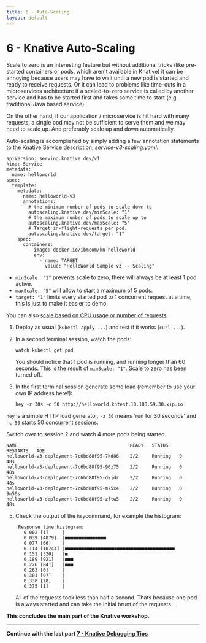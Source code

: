 ```yaml
---
title: 6 - Auto-Scaling
layout: default
---
```


# 6 - Knative Auto-Scaling

Scale to zero is an interesting feature but without additional tricks (like pre-started containers or pods, which aren't available in Knative) it can be annoying because users may have to wait until a new pod is started and ready to receive requests. Or it can lead to problems like time-outs in a microservices architecture if a scaled-to-zero service is called by another service and has to be started first and takes some time to start (e.g. traditional Java based service). 

On the other hand, if our application / microservice is hit hard with many requests, a single pod may not be sufficient to serve them and we may need to scale up. And preferably scale up and down automatically.

Auto-scaling is accomplished by simply adding a few annotation statements to the Knative Service description, *service-v3-scaling.yaml*:
```
apiVersion: serving.knative.dev/v1
kind: Service
metadata:
  name: helloworld
spec:
  template:
    metadata:
      name: helloworld-v3
      annotations:
        # the minimum number of pods to scale down to
        autoscaling.knative.dev/minScale: "1"
        # the maximum number of pods to scale up to
        autoscaling.knative.dev/maxScale: "5"
        # Target in-flight-requests per pod.
        autoscaling.knative.dev/target: "1"
    spec:
      containers:
        - image: docker.io/ibmcom/kn-helloworld
          env:
            - name: TARGET
              value: "HelloWorld Sample v3 -- Scaling"
```
* `minScale: "1"` prevents scale to zero, there will always be at least 1 pod active.
* `maxScale: "5"` will allow to start a maximum of 5 pods.
* `target: "1"` limits every started pod to 1 concurrent request at a time, this is just to make it easier to demo. 

You can also [scale based on CPU usage or number of requests](https://knative.dev/docs/serving/autoscaling/autoscaling-metrics/).

1. Deploy as usual (`kubectl apply ...`) and test if it works (`curl ...`).

1. In a second terminal session, watch the pods:
   ```
   watch kubectl get pod
   ```
   You should notice that 1 pod is running, and running longer than 60 seconds. This is the result of `minScale: "1"`. Scale to zero has been turned off.
   
1. In the first terminal session generate some load (remember to use your own IP address here!):
   ```
   hey -z 30s -c 50 http://helloworld.kntest.10.100.59.30.xip.io
   ```
  `hey` is a simple HTTP load generator, `-z 30` means 'run for 30 seconds' and `-c 50` starts 50 concurrent sessions.

   
   Switch over to session 2 and watch 4 more pods being started.
   ```
   NAME                                         READY   STATUS    RESTARTS   AGE
   helloworld-v3-deployment-7c6bd88f95-7kd86    2/2     Running   0          48s
   helloworld-v3-deployment-7c6bd88f95-96z75    2/2     Running   0          48s
   helloworld-v3-deployment-7c6bd88f95-dkjdr    2/2     Running   0          48s
   helloworld-v3-deployment-7c6bd88f95-m75x4    2/2     Running   0          9m50s
   helloworld-v3-deployment-7c6bd88f95-zftw5    2/2     Running   0          48s
   ```
5. Check the output of the `hey`command, for example the histogram:
   ```
    Response time histogram:
      0.002 [1]     |
      0.039 [4079]  |■■■■■■■■■■■■■■■
      0.077 [66]    |
      0.114 [10744] |■■■■■■■■■■■■■■■■■■■■■■■■■■■■■■■■■■■■■■■■
      0.151 [320]   |■
      0.189 [921]   |■■■
      0.226 [841]   |■■■
      0.263 [0]     |
      0.301 [97]    |
      0.338 [28]    |
      0.375 [1]     |

   ```
   All of the requests took less than half a second. Thats because one pod is always started and can take the initial brunt of the requests.
  
**This concludes the main part of the Knative workshop.**   

 
---

__Continue with the last part [7 - Knative Debugging Tips](7-Debugging.md)__